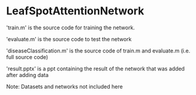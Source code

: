 # LeafSpotAttentionNetwork


'train.m' is the source code for training the network.

'evaluate.m' is the source code to test the network

'diseaseClassification.m' is the source code of train.m and evaluate.m (i.e. full source code)

'result.pptx' is a ppt containing the result of the network that was added after adding data

Note: Datasets and networks not included here
